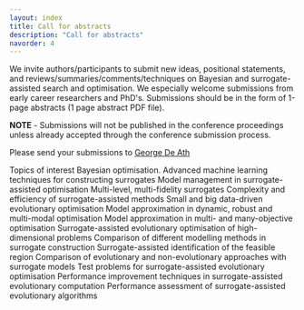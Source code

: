 ```yaml
---
layout: index
title: Call for abstracts
description: "Call for abstracts"
navorder: 4
---
```


We invite authors/participants to submit new ideas, positional statements, and reviews/summaries/comments/techniques on Bayesian and surrogate-assisted search and optimisation. We especially welcome submissions from early career researchers and PhD's. Submissions should be in the form of 1-page abstracts (1 page abstract PDF file). 

**NOTE** - Submissions will not be published in the conference proceedings unless already accepted through the conference submission process. 

Please send your submissions to [George De Ath](g.de.ath@exeter.ac.uk)

Topics of interest
Bayesian optimisation.
Advanced machine learning techniques for constructing surrogates
Model management in surrogate-assisted optimisation
Multi-level, multi-fidelity surrogates
Complexity and efficiency of surrogate-assisted methods
Small and big data-driven evolutionary optimisation
Model approximation in dynamic, robust and multi-modal optimisation
Model approximation in multi- and many-objective optimisation
Surrogate-assisted evolutionary optimisation of high-dimensional problems
Comparison of different modelling methods in surrogate construction
Surrogate-assisted identification of the feasible region
Comparison of evolutionary and non-evolutionary approaches with surrogate models
Test problems for surrogate-assisted evolutionary optimisation
Performance improvement techniques in surrogate-assisted evolutionary computation
Performance assessment of surrogate-assisted evolutionary algorithms


